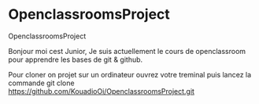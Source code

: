 # OpenclassroomsProject
OpenclassroomsProject


Bonjour moi cest Junior,
Je suis actuellement le cours de openclassroom pour apprendre les bases de git & github.

Pour cloner on projet sur un ordinateur ouvrez votre treminal puis lancez la commande 
git clone https://github.com/KouadioOi/OpenclassroomsProject.git

